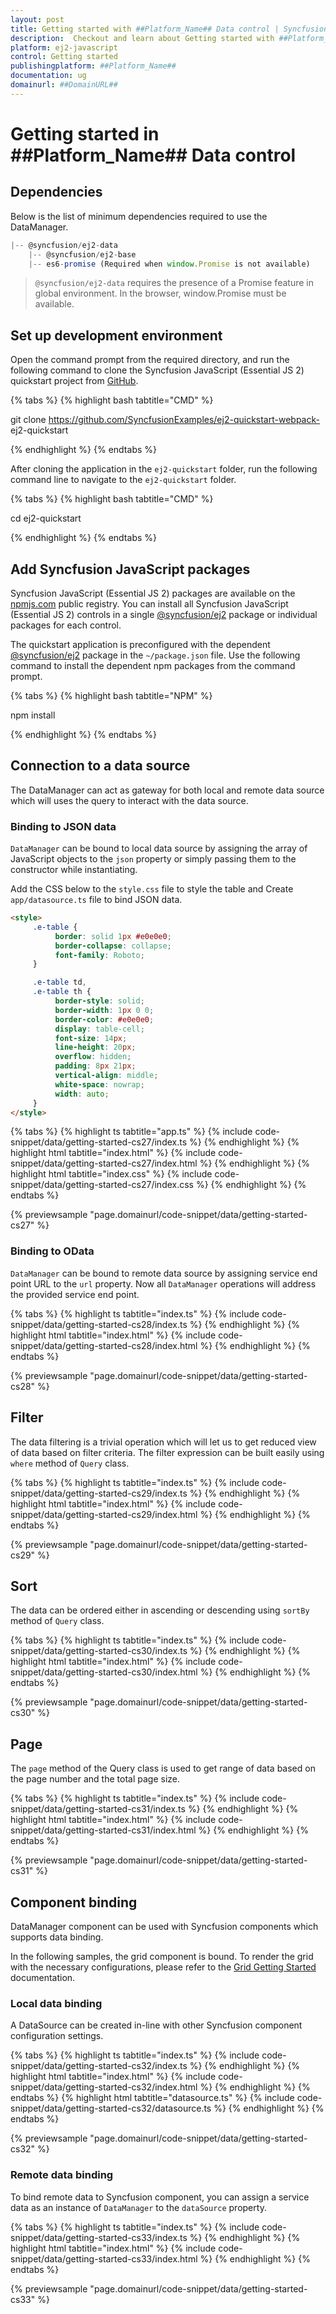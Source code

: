 ```yaml
---
layout: post
title: Getting started with ##Platform_Name## Data control | Syncfusion
description:  Checkout and learn about Getting started with ##Platform_Name## Data control of Syncfusion Essential JS 2 and more details.
platform: ej2-javascript
control: Getting started 
publishingplatform: ##Platform_Name##
documentation: ug
domainurl: ##DomainURL##
---
```


# Getting started in ##Platform_Name## Data control

## Dependencies

Below is the list of minimum dependencies required to use the DataManager.

```javascript
|-- @syncfusion/ej2-data
    |-- @syncfusion/ej2-base
    |-- es6-promise (Required when window.Promise is not available)
```

> `@syncfusion/ej2-data` requires the presence of a Promise feature in global environment. In the browser, window.Promise must be available.

## Set up development environment

Open the command prompt from the required directory, and run the following command to clone the Syncfusion JavaScript (Essential JS 2) quickstart project from [GitHub](https://github.com/SyncfusionExamples/ej2-quickstart-webpack-).

{% tabs %}
{% highlight bash tabtitle="CMD" %}

git clone https://github.com/SyncfusionExamples/ej2-quickstart-webpack- ej2-quickstart

{% endhighlight %}
{% endtabs %}

After cloning the application in the `ej2-quickstart` folder, run the following command line to navigate to the `ej2-quickstart` folder.

{% tabs %}
{% highlight bash tabtitle="CMD" %}

cd ej2-quickstart

{% endhighlight %}
{% endtabs %}

## Add Syncfusion JavaScript packages

Syncfusion JavaScript (Essential JS 2) packages are available on the [npmjs.com](https://www.npmjs.com/~syncfusionorg) public registry. You can install all Syncfusion JavaScript (Essential JS 2) controls in a single [@syncfusion/ej2](https://www.npmjs.com/package/@syncfusion/ej2) package or individual packages for each control.

The quickstart application is preconfigured with the dependent [@syncfusion/ej2](https://www.npmjs.com/package/@syncfusion/ej2) package in the `~/package.json` file. Use the following command to install the dependent npm packages from the command prompt.

{% tabs %}
{% highlight bash tabtitle="NPM" %}

npm install

{% endhighlight %}
{% endtabs %}


## Connection to a data source

The DataManager can act as gateway for both local and remote data source which will uses the query to interact with the data source.

### Binding to JSON data

`DataManager` can be bound to local data source by assigning the array of JavaScript objects to the `json` property or simply passing them to the constructor while instantiating.

Add the CSS below to the `style.css` file to style the table and Create `app/datasource.ts` file to bind JSON data.

```html
<style>
     .e-table {
          border: solid 1px #e0e0e0;
          border-collapse: collapse;
          font-family: Roboto;
     }

     .e-table td,
     .e-table th {
          border-style: solid;
          border-width: 1px 0 0;
          border-color: #e0e0e0;
          display: table-cell;
          font-size: 14px;
          line-height: 20px;
          overflow: hidden;
          padding: 8px 21px;
          vertical-align: middle;
          white-space: nowrap;
          width: auto;
     }
</style>
``` 

{% tabs %}
{% highlight ts tabtitle="app.ts" %}
{% include code-snippet/data/getting-started-cs27/index.ts %}
{% endhighlight %}
{% highlight html tabtitle="index.html" %}
{% include code-snippet/data/getting-started-cs27/index.html %}
{% endhighlight %}
{% highlight html tabtitle="index.css" %}
{% include code-snippet/data/getting-started-cs27/index.css %}
{% endhighlight %}
{% endtabs %}
          
{% previewsample "page.domainurl/code-snippet/data/getting-started-cs27" %}

### Binding to OData

`DataManager` can be bound to remote data source by assigning service end point URL to the `url` property. Now all `DataManager` operations will address the provided service end point.

{% tabs %}
{% highlight ts tabtitle="index.ts" %}
{% include code-snippet/data/getting-started-cs28/index.ts %}
{% endhighlight %}
{% highlight html tabtitle="index.html" %}
{% include code-snippet/data/getting-started-cs28/index.html %}
{% endhighlight %}
{% endtabs %}
          
{% previewsample "page.domainurl/code-snippet/data/getting-started-cs28" %}

## Filter

The data filtering is a trivial operation which will let us to get reduced view of data based on filter criteria. The filter expression can be built easily using `where` method of `Query` class.

{% tabs %}
{% highlight ts tabtitle="index.ts" %}
{% include code-snippet/data/getting-started-cs29/index.ts %}
{% endhighlight %}
{% highlight html tabtitle="index.html" %}
{% include code-snippet/data/getting-started-cs29/index.html %}
{% endhighlight %}
{% endtabs %}
          
{% previewsample "page.domainurl/code-snippet/data/getting-started-cs29" %}

## Sort

The data can be ordered either in ascending or descending using `sortBy` method of `Query` class.

{% tabs %}
{% highlight ts tabtitle="index.ts" %}
{% include code-snippet/data/getting-started-cs30/index.ts %}
{% endhighlight %}
{% highlight html tabtitle="index.html" %}
{% include code-snippet/data/getting-started-cs30/index.html %}
{% endhighlight %}
{% endtabs %}
          
{% previewsample "page.domainurl/code-snippet/data/getting-started-cs30" %}

## Page

The `page` method of the Query class is used to get range of data based on the page number and the total page size.

{% tabs %}
{% highlight ts tabtitle="index.ts" %}
{% include code-snippet/data/getting-started-cs31/index.ts %}
{% endhighlight %}
{% highlight html tabtitle="index.html" %}
{% include code-snippet/data/getting-started-cs31/index.html %}
{% endhighlight %}
{% endtabs %}
          
{% previewsample "page.domainurl/code-snippet/data/getting-started-cs31" %}

## Component binding

DataManager component can be used with Syncfusion components which supports data binding.

In the following samples, the grid component is bound. To render the grid with the necessary configurations, please refer to the [Grid Getting Started](https://ej2.syncfusion.com/documentation/grid/getting-started) documentation.

### Local data binding

A DataSource can be created in-line with other Syncfusion component configuration settings.

{% tabs %}
{% highlight ts tabtitle="index.ts" %}
{% include code-snippet/data/getting-started-cs32/index.ts %}
{% endhighlight %}
{% highlight html tabtitle="index.html" %}
{% include code-snippet/data/getting-started-cs32/index.html %}
{% endhighlight %}
{% endtabs %}
{% highlight html tabtitle="datasource.ts" %}
{% include code-snippet/data/getting-started-cs32/datasource.ts %}
{% endhighlight %}
{% endtabs %}
          
{% previewsample "page.domainurl/code-snippet/data/getting-started-cs32" %}

### Remote data binding

To bind remote data to Syncfusion component, you can assign a service data as an instance of `DataManager` to the `dataSource` property.

{% tabs %}
{% highlight ts tabtitle="index.ts" %}
{% include code-snippet/data/getting-started-cs33/index.ts %}
{% endhighlight %}
{% highlight html tabtitle="index.html" %}
{% include code-snippet/data/getting-started-cs33/index.html %}
{% endhighlight %}
{% endtabs %}
          
{% previewsample "page.domainurl/code-snippet/data/getting-started-cs33" %}